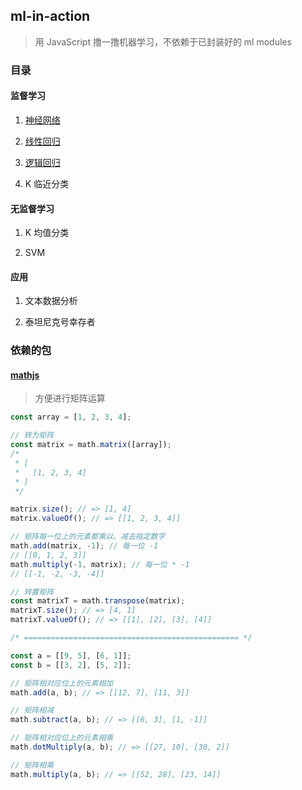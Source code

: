 ## ml-in-action

> 用 JavaScript 撸一撸机器学习，不依赖于已封装好的 ml modules

### 目录

#### 监督学习

1. [神经网络](./neural-network)

2. [线性回归](./linear-regression)

3. [逻辑回归](./logistic-regression)

4. K 临近分类

#### 无监督学习

1. K 均值分类

2. SVM

#### 应用

1. 文本数据分析

2. 泰坦尼克号幸存者

### 依赖的包

#### [mathjs](http://mathjs.org/)

> 方便进行矩阵运算

```javascript
const array = [1, 2, 3, 4];

// 转为矩阵
const matrix = math.matrix([array]);
/*
 * [
 *   [1, 2, 3, 4]
 * ]
 */

matrix.size(); // => [1, 4]
matrix.valueOf(); // => [[1, 2, 3, 4]]

// 矩阵每一位上的元素都乘以、减去指定数字
math.add(matrix, -1); // 每一位 -1
// [[0, 1, 2, 3]]
math.multiply(-1, matrix); // 每一位 * -1
// [[-1, -2, -3, -4]]

// 转置矩阵
const matrixT = math.transpose(matrix);
matrixT.size(); // => [4, 1]
matrixT.valueOf(); // => [[1], [2], [3], [4]]

/* ================================================ */

const a = [[9, 5], [6, 1]];
const b = [[3, 2], [5, 2]];

// 矩阵相对应位上的元素相加
math.add(a, b); // => [[12, 7], [11, 3]]

// 矩阵相减
math.subtract(a, b); // => [[6, 3], [1, -1]]

// 矩阵相对应位上的元素相乘
math.dotMultiply(a, b); // => [[27, 10], [30, 2]]

// 矩阵相乘
math.multiply(a, b); // => [[52, 28], [23, 14]]
```

